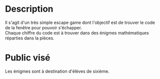 # Description

Il s'agit d'un très simple escape game dont l'objectif est de trouver le code de la fenêtre pour pouvoir s'échapper.\
Chaque chiffre du code est à trouver dans des énigmes mathématiques réparties dans la pièces.

# Public visé

Les énigmes sont à destination d'élèves de sixième.
